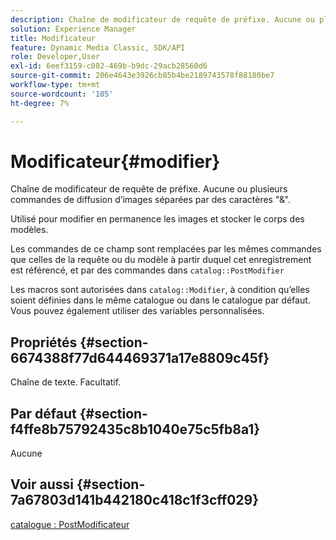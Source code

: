 ```yaml
---
description: Chaîne de modificateur de requête de préfixe. Aucune ou plusieurs commandes de diffusion d’images séparées par des caractères "&".
solution: Experience Manager
title: Modificateur
feature: Dynamic Media Classic, SDK/API
role: Developer,User
exl-id: 6eef3159-c082-469b-b9dc-29acb28560d6
source-git-commit: 206e4643e3926cb85b4be2189743578f88180be7
workflow-type: tm+mt
source-wordcount: '105'
ht-degree: 7%

---
```


# Modificateur{#modifier}

Chaîne de modificateur de requête de préfixe. Aucune ou plusieurs commandes de diffusion d’images séparées par des caractères &quot;&amp;&quot;.

Utilisé pour modifier en permanence les images et stocker le corps des modèles.

Les commandes de ce champ sont remplacées par les mêmes commandes que celles de la requête ou du modèle à partir duquel cet enregistrement est référencé, et par des commandes dans `catalog::PostModifier`

Les macros sont autorisées dans `catalog::Modifier`, à condition qu’elles soient définies dans le même catalogue ou dans le catalogue par défaut. Vous pouvez également utiliser des variables personnalisées.

## Propriétés {#section-6674388f77d644469371a17e8809c45f}

Chaîne de texte. Facultatif.

## Par défaut {#section-f4ffe8b75792435c8b1040e75c5fb8a1}

Aucune

## Voir aussi {#section-7a67803d141b442180c418c1f3cff029}

[catalogue : PostModificateur](../../../../../../is-api/image-catalog/image-serving-api-ref/c-image-catalog-reference/c-image-svg-data-reference/c-image-data-reference/r-postmodifier-cat.md#reference-4bc3738a812b4e7c8a180e27bfbd770b)

